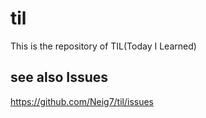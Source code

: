 # til
This is the repository of TIL(Today I Learned)

## see also Issues
https://github.com/Neig7/til/issues

